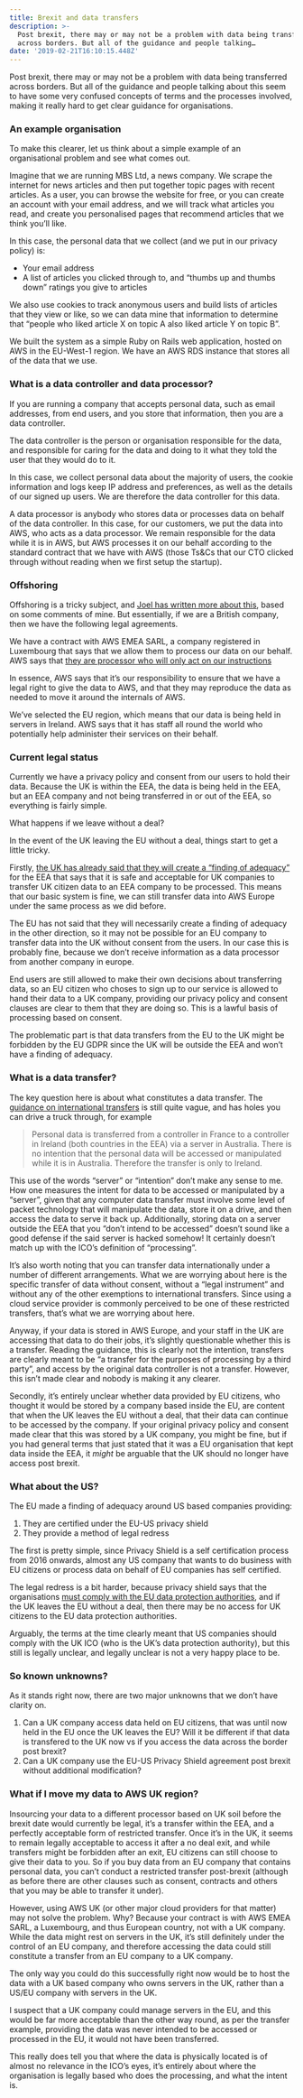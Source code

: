 ```yaml
---
title: Brexit and data transfers
description: >-
  Post brexit, there may or may not be a problem with data being transferred
  across borders. But all of the guidance and people talking…
date: '2019-02-21T16:10:15.448Z'
---
```


Post brexit, there may or may not be a problem with data being transferred across borders. But all of the guidance and people talking about this seem to have some very confused concepts of terms and the processes involved, making it really hard to get clear guidance for organisations.

### An example organisation

To make this clearer, let us think about a simple example of an organisational problem and see what comes out.

Imagine that we are running MBS Ltd, a news company. We scrape the internet for news articles and then put together topic pages with recent articles. As a user, you can browse the website for free, or you can create an account with your email address, and we will track what articles you read, and create you personalised pages that recommend articles that we think you’ll like.

In this case, the personal data that we collect (and we put in our privacy policy) is:

*   Your email address
*   A list of articles you clicked through to, and “thumbs up and thumbs down” ratings you give to articles

We also use cookies to track anonymous users and build lists of articles that they view or like, so we can data mine that information to determine that “people who liked article X on topic A also liked article Y on topic B”.

We built the system as a simple Ruby on Rails web application, hosted on AWS in the EU-West-1 region. We have an AWS RDS instance that stores all of the data that we use.

### What is a data controller and data processor?

If you are running a company that accepts personal data, such as email addresses, from end users, and you store that information, then you are a data controller.

The data controller is the person or organisation responsible for the data, and responsible for caring for the data and doing to it what they told the user that they would do to it.

In this case, we collect personal data about the majority of users, the cookie information and logs keep IP address and preferences, as well as the details of our signed up users. We are therefore the data controller for this data.

A data processor is anybody who stores data or processes data on behalf of the data controller. In this case, for our customers, we put the data into AWS, who acts as a data processor. We remain responsible for the data while it is in AWS, but AWS processes it on our behalf according to the standard contract that we have with AWS (those Ts&Cs that our CTO clicked through without reading when we first setup the startup).

### Offshoring

Offshoring is a tricky subject, and [Joel has written more about this](https://medium.com/@joelgsamuel/offshoring-the-8th-frontier-b1ce6cf38461), based on some comments of mine. But essentially, if we are a British company, then we have the following legal agreements.

We have a contract with AWS EMEA SARL, a company registered in Luxembourg that says that we allow them to process our data on our behalf. AWS says that [they are processor who will only act on our instructions](https://d1.awsstatic.com/legal/aws-gdpr/AWS_GDPR_DPA.pdf)

In essence, AWS says that it’s our responsibility to ensure that we have a legal right to give the data to AWS, and that they may reproduce the data as needed to move it around the internals of AWS.

We’ve selected the EU region, which means that our data is being held in servers in Ireland. AWS says that it has staff all round the world who potentially help administer their services on their behalf.

### Current legal status

Currently we have a privacy policy and consent from our users to hold their data. Because the UK is within the EEA, the data is being held in the EEA, but an EEA company and not being transferred in or out of the EEA, so everything is fairly simple.

What happens if we leave without a deal?

In the event of the UK leaving the EU without a deal, things start to get a little tricky.

Firstly, [the UK has already said that they will create a “finding of adequacy”](https://www.gov.uk/government/publications/data-protection-law-eu-exit/amendments-to-uk-data-protection-law-in-the-event-the-uk-leaves-the-eu-without-a-deal-on-29-march-2019) for the EEA that says that it is safe and acceptable for UK companies to transfer UK citizen data to an EEA company to be processed. This means that our basic system is fine, we can still transfer data into AWS Europe under the same process as we did before.

The EU has not said that they will necessarily create a finding of adequacy in the other direction, so it may not be possible for an EU company to transfer data into the UK without consent from the users. In our case this is probably fine, because we don’t receive information as a data processor from another company in europe.

End users are still allowed to make their own decisions about transferring data, so an EU citizen who choses to sign up to our service is allowed to hand their data to a UK company, providing our privacy policy and consent clauses are clear to them that they are doing so. This is a lawful basis of processing based on consent.

The problematic part is that data transfers from the EU to the UK might be forbidden by the EU GDPR since the UK will be outside the EEA and won’t have a finding of adequacy.

### What is a data transfer?

The key question here is about what constitutes a data transfer. The [guidance on international transfers](https://ico.org.uk/for-organisations/guide-to-data-protection/guide-to-the-general-data-protection-regulation-gdpr/international-transfers/) is still quite vague, and has holes you can drive a truck through, for example

> Personal data is transferred from a controller in France to a controller in Ireland (both countries in the EEA) via a server in Australia. There is no intention that the personal data will be accessed or manipulated while it is in Australia. Therefore the transfer is only to Ireland.

This use of the words “server” or “intention” don’t make any sense to me. How one measures the intent for data to be accessed or manipulated by a “server”, given that any computer data transfer must involve some level of packet technology that will manipulate the data, store it on a drive, and then access the data to serve it back up. Additionally, storing data on a server outside the EEA that you “don’t intend to be accessed” doesn’t sound like a good defense if the said server is hacked somehow! It certainly doesn’t match up with the ICO’s definition of “processing”.

It’s also worth noting that you can transfer data internationally under a number of different arrangements. What we are worrying about here is the specific transfer of data without consent, without a “legal instrument” and without any of the other exemptions to international transfers. Since using a cloud service provider is commonly perceived to be one of these restricted transfers, that’s what we are worrying about here.

Anyway, if your data is stored in AWS Europe, and your staff in the UK are accessing that data to do their jobs, it’s slightly questionable whether this is a transfer. Reading the guidance, this is clearly not the intention, transfers are clearly meant to be “a transfer for the purposes of processing by a third party”, and access by the original data controller is not a transfer. However, this isn’t made clear and nobody is making it any clearer.

Secondly, it’s entirely unclear whether data provided by EU citizens, who thought it would be stored by a company based inside the EU, are content that when the UK leaves the EU without a deal, that their data can continue to be accessed by the company. If your original privacy policy and consent made clear that this was stored by a UK company, you might be fine, but if you had general terms that just stated that it was a EU organisation that kept data inside the EEA, it _might_ be arguable that the UK should no longer have access post brexit.

### What about the US?

The EU made a finding of adequacy around US based companies providing:

1.  They are certified under the EU-US privacy shield
2.  They provide a method of legal redress

The first is pretty simple, since Privacy Shield is a self certification process from 2016 onwards, almost any US company that wants to do business with EU citizens or process data on behalf of EU companies has self certified.

The legal redress is a bit harder, because privacy shield says that the organisations [must comply with the EU data protection authorities](https://www.privacyshield.gov/servlet/servlet.FileDownload?file=015t0000000QJdg), and if the UK leaves the EU without a deal, then there may be no access for UK citizens to the EU data protection authorities.

Arguably, the terms at the time clearly meant that US companies should comply with the UK ICO (who is the UK’s data protection authority), but this still is legally unclear, and legally unclear is not a very happy place to be.

### So known unknowns?

As it stands right now, there are two major unknowns that we don’t have clarity on.

1.  Can a UK company access data held on EU citizens, that was until now held in the EU once the UK leaves the EU? Will it be different if that data is transfered to the UK now vs if you access the data across the border post brexit?
2.  Can a UK company use the EU-US Privacy Shield agreement post brexit without additional modification?

### What if I move my data to AWS UK region?

Insourcing your data to a different processor based on UK soil before the brexit date would currently be legal, it’s a transfer within the EEA, and a perfectly acceptable form of restricted transfer. Once it’s in the UK, it seems to remain legally acceptable to access it after a no deal exit, and while transfers might be forbidden after an exit, EU citizens can still choose to give their data to you. So if you buy data from an EU company that contains personal data, you can’t conduct a restricted transfer post-brexit (although as before there are other clauses such as consent, contracts and others that you may be able to transfer it under).

However, using AWS UK (or other major cloud providers for that matter) may not solve the problem. Why? Because your contract is with AWS EMEA SARL, a Luxembourg, and thus European country, not with a UK company. While the data might rest on servers in the UK, it’s still definitely under the control of an EU company, and therefore accessing the data could still constitute a transfer from an EU company to a UK company.

The only way you could do this successfully right now would be to host the data with a UK based company who owns servers in the UK, rather than a US/EU company with servers in the UK.

I suspect that a UK company could manage servers in the EU, and this would be far more acceptable than the other way round, as per the transfer example, providing the data was never intended to be accessed or processed in the EU, it would not have been transferred.

This really does tell you that where the data is physically located is of almost no relevance in the ICO’s eyes, it’s entirely about where the organisation is legally based who does the processing, and what the intent is.
